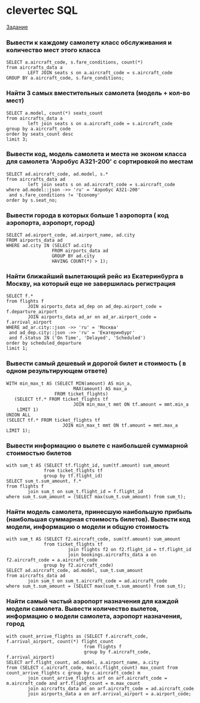 # clevertec SQL
[Задание](task.sql)

### Вывести к каждому самолету класс обслуживания и количество мест этого класса
 ```postgresql
SELECT a.aircraft_code, s.fare_conditions, count(*)
from aircrafts_data a
         LEFT JOIN seats s on a.aircraft_code = s.aircraft_code
GROUP BY a.aircraft_code, s.fare_conditions;
```


### Найти 3 самых вместительных самолета (модель + кол-во мест)
 ```postgresql
SELECT a.model, count(*) seats_count
from aircrafts_data a
         left join seats s on a.aircraft_code = s.aircraft_code
group by a.aircraft_code
order by seats_count desc
limit 3;
```


### Вывести код, модель самолета и места не эконом класса для самолета 'Аэробус A321-200' с сортировкой по местам
 ```postgresql
SELECT ad.aircraft_code, ad.model, s.*
from aircrafts_data ad
         left join seats s on ad.aircraft_code = s.aircraft_code
where ad.model::json ->> 'ru' = 'Аэробус A321-200'
  and s.fare_conditions != 'Economy'
order by s.seat_no;
```


### Вывести города в которых больше 1 аэропорта ( код аэропорта, аэропорт, город)
 ```postgresql
SELECT ad.airport_code, ad.airport_name, ad.city
FROM airports_data ad
WHERE ad.city IN (SELECT ad.city
                  FROM airports_data ad
                  GROUP BY ad.city
                  HAVING COUNT(*) > 1);
```


### Найти ближайший вылетающий рейс из Екатеринбурга в Москву, на который еще не завершилась регистрация
 ```postgresql
SELECT f.*
from flights f
         JOIN airports_data ad_dep on ad_dep.airport_code = f.departure_airport
         JOIN airports_data ad_ar on ad_ar.airport_code = f.arrival_airport
WHERE ad_ar.city::json ->> 'ru' = 'Москва'
  and ad_dep.city::json ->> 'ru' = 'Екатеринбург'
  and f.status IN ('On Time', 'Delayed', 'Scheduled')
order by scheduled_departure
limit 1;
```

### Вывести самый дешевый и дорогой билет и стоимость ( в одном результирующем ответе)
 ```postgresql
WITH min_max_t AS (SELECT MIN(amount) AS min_a,
                          MAX(amount) AS max_a
                   FROM ticket_flights)
    (SELECT tf.* FROM ticket_flights tf
                          JOIN min_max_t mmt ON tf.amount = mmt.min_a
     LIMIT 1)
UNION ALL
(SELECT tf.* FROM ticket_flights tf
                      JOIN min_max_t mmt ON tf.amount = mmt.max_a
 LIMIT 1);
```


### Вывести информацию о вылете с наибольшей суммарной стоимостью билетов
 ```postgresql
with sum_t AS (SELECT tf.flight_id, sum(tf.amount) sum_amount
               from ticket_flights tf
               group by tf.flight_id)
SELECT sum_t.sum_amount, f.*
from flights f
         join sum_t on sum_t.flight_id = f.flight_id
where sum_t.sum_amount = (SELECT max(sum_t.sum_amount) from sum_t);
```


### Найти модель самолета, принесшую наибольшую прибыль (наибольшая суммарная стоимость билетов). Вывести код модели, информацию о модели и общую стоимость
 ```postgresql
with sum_t AS (SELECT f2.aircraft_code, sum(tf.amount) sum_amount
               from ticket_flights tf
                        join flights f2 on f2.flight_id = tf.flight_id
                        join bookings.aircrafts_data a on f2.aircraft_code = a.aircraft_code
               group by f2.aircraft_code)
SELECT ad.aircraft_code, ad.model, sum_t.sum_amount
from aircrafts_data ad
         join sum_t on sum_t.aircraft_code = ad.aircraft_code
where sum_t.sum_amount = (SELECT max(sum_t.sum_amount) from sum_t);
```


### Найти самый частый аэропорт назначения для каждой модели самолета. Вывести количество вылетов, информацию о модели самолета, аэропорт назначения, город
 ```postgresql
with count_arrive_flights as (SELECT f.aircraft_code, f.arrival_airport, count(*) flight_count
                              from flights f
                              group by f.aircraft_code, f.arrival_airport)
SELECT arf.flight_count, ad.model, a.airport_name, a.city
from (SELECT c.aircraft_code, max(c.flight_count) max_count from count_arrive_flights c group by c.aircraft_code) m
         join count_arrive_flights arf on arf.aircraft_code = m.aircraft_code and arf.flight_count = m.max_count
         join aircrafts_data ad on arf.aircraft_code = ad.aircraft_code
         join airports_data a on arf.arrival_airport = a.airport_code;
```
